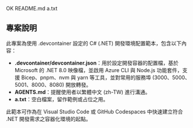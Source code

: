 OK
README.md
a.txt

## 專案說明

此專案為使用 .devcontainer 設定的 C# (.NET) 開發環境配置範本，包含以下內容：

- **.devcontainer/devcontainer.json**：用於設定開發容器的配置檔，基於 Microsoft 的 .NET 8.0 映像檔，並啟用 Azure CLI 與 Node.js 功能套件，支援 Bicep、pnpm、nvm 與 yarn 等工具，並對常用的服務埠 (3000、5000、5001、8000、8080) 開放轉發。
- **AGENTS.md**：提醒使用者以繁體中文 (zh-TW) 進行溝通。
- **a.txt**：空白檔案，留作範例或占位之用。

此範本可作為在 Visual Studio Code 或 GitHub Codespaces 中快速建立符合 .NET 開發需求之容器化環境的起點。
